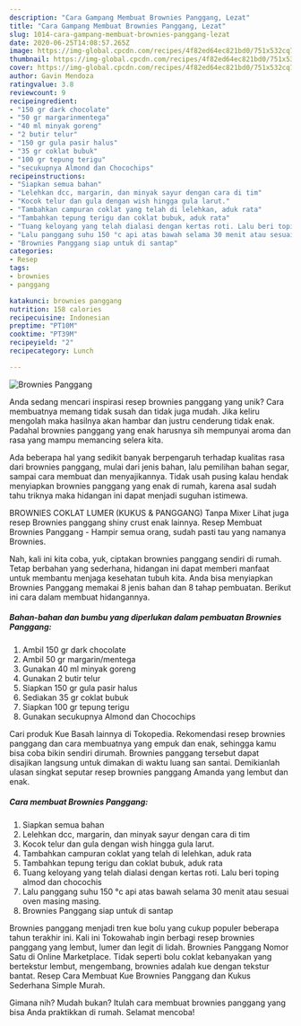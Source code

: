 ```yaml
---
description: "Cara Gampang Membuat Brownies Panggang, Lezat"
title: "Cara Gampang Membuat Brownies Panggang, Lezat"
slug: 1014-cara-gampang-membuat-brownies-panggang-lezat
date: 2020-06-25T14:08:57.265Z
image: https://img-global.cpcdn.com/recipes/4f82ed64ec821bd0/751x532cq70/brownies-panggang-foto-resep-utama.jpg
thumbnail: https://img-global.cpcdn.com/recipes/4f82ed64ec821bd0/751x532cq70/brownies-panggang-foto-resep-utama.jpg
cover: https://img-global.cpcdn.com/recipes/4f82ed64ec821bd0/751x532cq70/brownies-panggang-foto-resep-utama.jpg
author: Gavin Mendoza
ratingvalue: 3.8
reviewcount: 9
recipeingredient:
- "150 gr dark chocolate"
- "50 gr margarinmentega"
- "40 ml minyak goreng"
- "2 butir telur"
- "150 gr gula pasir halus"
- "35 gr coklat bubuk"
- "100 gr tepung terigu"
- "secukupnya Almond dan Chocochips"
recipeinstructions:
- "Siapkan semua bahan"
- "Lelehkan dcc, margarin, dan minyak sayur dengan cara di tim"
- "Kocok telur dan gula dengan wish hingga gula larut."
- "Tambahkan campuran coklat yang telah di lelehkan, aduk rata"
- "Tambahkan tepung terigu dan coklat bubuk, aduk rata"
- "Tuang keloyang yang telah dialasi dengan kertas roti. Lalu beri toping almod dan chocochis"
- "Lalu panggang suhu 150 °c api atas bawah selama 30 menit atau sesuai oven masing masing."
- "Brownies Panggang siap untuk di santap"
categories:
- Resep
tags:
- brownies
- panggang

katakunci: brownies panggang 
nutrition: 158 calories
recipecuisine: Indonesian
preptime: "PT10M"
cooktime: "PT39M"
recipeyield: "2"
recipecategory: Lunch

---
```



![Brownies Panggang](https://img-global.cpcdn.com/recipes/4f82ed64ec821bd0/751x532cq70/brownies-panggang-foto-resep-utama.jpg)

Anda sedang mencari inspirasi resep brownies panggang yang unik? Cara membuatnya memang tidak susah dan tidak juga mudah. Jika keliru mengolah maka hasilnya akan hambar dan justru cenderung tidak enak. Padahal brownies panggang yang enak harusnya sih mempunyai aroma dan rasa yang mampu memancing selera kita.

Ada beberapa hal yang sedikit banyak berpengaruh terhadap kualitas rasa dari brownies panggang, mulai dari jenis bahan, lalu pemilihan bahan segar, sampai cara membuat dan menyajikannya. Tidak usah pusing kalau hendak menyiapkan brownies panggang yang enak di rumah, karena asal sudah tahu triknya maka hidangan ini dapat menjadi suguhan istimewa.

BROWNIES COKLAT LUMER (KUKUS &amp; PANGGANG) Tanpa Mixer Lihat juga resep Brownies panggang shiny crust enak lainnya. Resep Membuat Brownies Panggang - Hampir semua orang, sudah pasti tau yang namanya Brownies.


Nah, kali ini kita coba, yuk, ciptakan brownies panggang sendiri di rumah. Tetap berbahan yang sederhana, hidangan ini dapat memberi manfaat untuk membantu menjaga kesehatan tubuh kita. Anda bisa menyiapkan Brownies Panggang memakai 8 jenis bahan dan 8 tahap pembuatan. Berikut ini cara dalam membuat hidangannya.

<!--inarticleads1-->

##### Bahan-bahan dan bumbu yang diperlukan dalam pembuatan Brownies Panggang:

1. Ambil 150 gr dark chocolate
1. Ambil 50 gr margarin/mentega
1. Gunakan 40 ml minyak goreng
1. Gunakan 2 butir telur
1. Siapkan 150 gr gula pasir halus
1. Sediakan 35 gr coklat bubuk
1. Siapkan 100 gr tepung terigu
1. Gunakan secukupnya Almond dan Chocochips


Cari produk Kue Basah lainnya di Tokopedia. Rekomendasi resep brownies panggang dan cara membuatnya yang empuk dan enak, sehingga kamu bisa coba bikin sendiri dirumah. Brownies panggang tersebut dapat disajikan langsung untuk dimakan di waktu luang san santai. Demikianlah ulasan singkat seputar resep brownies panggang Amanda yang lembut dan enak. 

<!--inarticleads2-->

##### Cara membuat Brownies Panggang:

1. Siapkan semua bahan
1. Lelehkan dcc, margarin, dan minyak sayur dengan cara di tim
1. Kocok telur dan gula dengan wish hingga gula larut.
1. Tambahkan campuran coklat yang telah di lelehkan, aduk rata
1. Tambahkan tepung terigu dan coklat bubuk, aduk rata
1. Tuang keloyang yang telah dialasi dengan kertas roti. Lalu beri toping almod dan chocochis
1. Lalu panggang suhu 150 °c api atas bawah selama 30 menit atau sesuai oven masing masing.
1. Brownies Panggang siap untuk di santap


Brownies panggang menjadi tren kue bolu yang cukup populer beberapa tahun terakhir ini. Kali ini Tokowahab ingin berbagi resep brownies panggang yang lembut, lumer dan legit di lidah. Brownies Panggang Nomor Satu di Online Marketplace. Tidak seperti bolu coklat kebanyakan yang bertekstur lembut, mengembang, brownies adalah kue dengan tekstur bantat. Resep Cara Membuat Kue Brownies Panggang dan Kukus Sederhana Simple Murah. 

Gimana nih? Mudah bukan? Itulah cara membuat brownies panggang yang bisa Anda praktikkan di rumah. Selamat mencoba!
